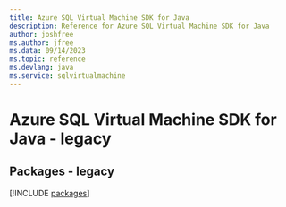 ```yaml
---
title: Azure SQL Virtual Machine SDK for Java
description: Reference for Azure SQL Virtual Machine SDK for Java
author: joshfree
ms.author: jfree
ms.data: 09/14/2023
ms.topic: reference
ms.devlang: java
ms.service: sqlvirtualmachine
---
```

# Azure SQL Virtual Machine SDK for Java - legacy
## Packages - legacy
[!INCLUDE [packages](sql-virtual-machine-index.md)]